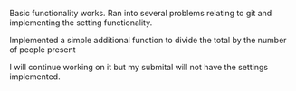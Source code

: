 Basic functionality works.
Ran into several problems relating to git 
and implementing the setting functionality.

Implemented a simple additional function to divide the total by the number of people present

I will continue working on it but my submital 
will not have the settings implemented.
